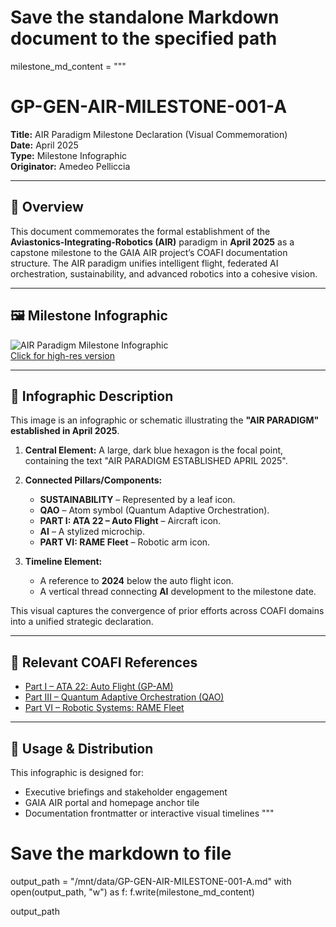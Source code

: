 # Save the standalone Markdown document to the specified path
milestone_md_content = """
# GP-GEN-AIR-MILESTONE-001-A  
**Title:** AIR Paradigm Milestone Declaration (Visual Commemoration)  
**Date:** April 2025  
**Type:** Milestone Infographic  
**Originator:** Amedeo Pelliccia  

---

## 📌 Overview

This document commemorates the formal establishment of the **Aviastonics-Integrating-Robotics (AIR)** paradigm in **April 2025** as a capstone milestone to the GAIA AIR project’s COAFI documentation structure. The AIR paradigm unifies intelligent flight, federated AI orchestration, sustainability, and advanced robotics into a cohesive vision.

---

## 🖼️ Milestone Infographic

![AIR Paradigm Milestone Infographic](./assets/GP-GEN-AIR-MILESTONE-001-A.png)  
[Click for high-res version](./assets/GP-GEN-AIR-MILESTONE-001-A.png)

---

## 📘 Infographic Description

This image is an infographic or schematic illustrating the **"AIR PARADIGM" established in April 2025**.

1. **Central Element:** A large, dark blue hexagon is the focal point, containing the text "AIR PARADIGM ESTABLISHED APRIL 2025".

2. **Connected Pillars/Components:**
   * **SUSTAINABILITY** – Represented by a leaf icon.
   * **QAO** – Atom symbol (Quantum Adaptive Orchestration).
   * **PART I: ATA 22 – Auto Flight** – Aircraft icon.
   * **AI** – A stylized microchip.
   * **PART VI: RAME Fleet** – Robotic arm icon.

3. **Timeline Element:**
   * A reference to **2024** below the auto flight icon.
   * A vertical thread connecting **AI** development to the milestone date.

This visual captures the convergence of prior efforts across COAFI domains into a unified strategic declaration.

---

## 🔗 Relevant COAFI References

* [Part I – ATA 22: Auto Flight (GP-AM)](./GP-AM/ATA-22.md)
* [Part III – Quantum Adaptive Orchestration (QAO)](./GP-CN-QAO-0311-001-A.md)
* [Part VI – Robotic Systems: RAME Fleet](./GP-RS/AS-22.md)

---

## 🎯 Usage & Distribution

This infographic is designed for:
- Executive briefings and stakeholder engagement
- GAIA AIR portal and homepage anchor tile
- Documentation frontmatter or interactive visual timelines
"""

# Save the markdown to file
output_path = "/mnt/data/GP-GEN-AIR-MILESTONE-001-A.md"
with open(output_path, "w") as f:
    f.write(milestone_md_content)

output_path
